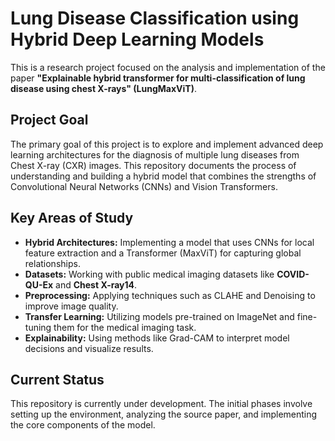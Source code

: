 
# Lung Disease Classification using Hybrid Deep Learning Models

This is a research project focused on the analysis and implementation of the paper **"Explainable hybrid transformer for multi-classification of lung disease using chest X-rays" (LungMaxViT)**.

## Project Goal
The primary goal of this project is to explore and implement advanced deep learning architectures for the diagnosis of multiple lung diseases from Chest X-ray (CXR) images. This repository documents the process of understanding and building a hybrid model that combines the strengths of Convolutional Neural Networks (CNNs) and Vision Transformers.

## Key Areas of Study
- **Hybrid Architectures:** Implementing a model that uses CNNs for local feature extraction and a Transformer (MaxViT) for capturing global relationships.
- **Datasets:** Working with public medical imaging datasets like **COVID-QU-Ex** and **Chest X-ray14**.
- **Preprocessing:** Applying techniques such as CLAHE and Denoising to improve image quality.
- **Transfer Learning:** Utilizing models pre-trained on ImageNet and fine-tuning them for the medical imaging task.
- **Explainability:** Using methods like Grad-CAM to interpret model decisions and visualize results.

## Current Status
This repository is currently under development. The initial phases involve setting up the environment, analyzing the source paper, and implementing the core components of the model.
